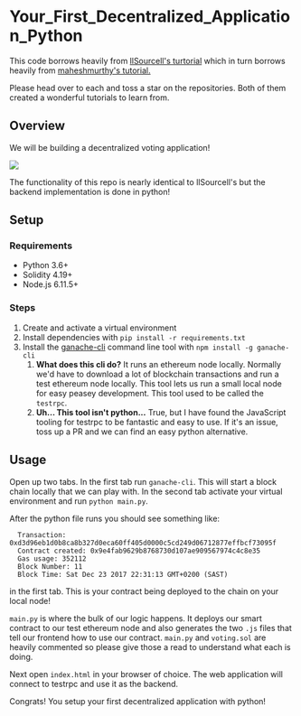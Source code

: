 # Your_First_Decentralized_Application_Python

This code borrows heavily from [llSourcell's turtorial](https://github.com/llSourcell/Your_First_Decentralized_Application) which in turn borrows heavily from [maheshmurthy's tutorial.](https://github.com/maheshmurthy/ethereum_voting_dapp)

Please head over to each and toss a star on the repositories. Both of them created a wonderful tutorials to learn from.

## Overview

We will be building a decentralized voting application!

<a href="https://i.gyazo.com/2adcb09f847900d4394607c9646123db.gif"><img src="https://i.gyazo.com/2adcb09f847900d4394607c9646123db.gif"/></a>

The functionality of this repo is nearly identical to llSourcell's but the backend implementation is done in python!

## Setup

### Requirements

* Python 3.6+
* Solidity 4.19+
* Node.js 6.11.5+

### Steps

1. Create and activate a virtual environment
1. Install dependencies with `pip install -r requirements.txt`
1. Install the [ganache-cli](https://github.com/trufflesuite/ganache-cli) command line tool with `npm install -g ganache-cli`
   1. **What does this cli do?** It runs an ethereum node locally. Normally we'd have to download a lot of blockchain transactions and run a test ethereum node locally. This tool lets us run a small local node for easy peasey development. This tool used to be called the `testrpc`.
   2. **Uh... This tool isn't python...** True, but I have found the JavaScript tooling for testrpc to be fantastic and easy to use. If it's an issue, toss up a PR and we can find an easy python alternative.

## Usage

Open up two tabs. In the first tab run `ganache-cli`. This will start a block chain locally that we can play with. In the second tab activate your virtual environment and run `python main.py`.

After the python file runs you should see something like:
```
  Transaction: 0xd3d96eb1d0b8ca8b327d0eca60ff405d0000c5cd249d06712877effbcf73095f
  Contract created: 0x9e4fab9629b8768730d107ae909567974c4c8e35
  Gas usage: 352112
  Block Number: 11
  Block Time: Sat Dec 23 2017 22:31:13 GMT+0200 (SAST)
```
in the first tab. This is your contract being deployed to the chain on your local node!

`main.py` is where the bulk of our logic happens. It deploys our smart contract to our test ethereum node and also generates the two `.js` files that tell our frontend how to use our contract. `main.py` and `voting.sol` are heavily commented so please give those a read to understand what each is doing.

Next open `index.html` in your browser of choice. The web application will connect to testrpc and use it as the backend.

Congrats! You setup your first decentralized application with python!
